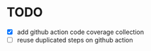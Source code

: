 # TODO

- [x] add github action code coverage collection
- [ ] reuse duplicated steps on github action
